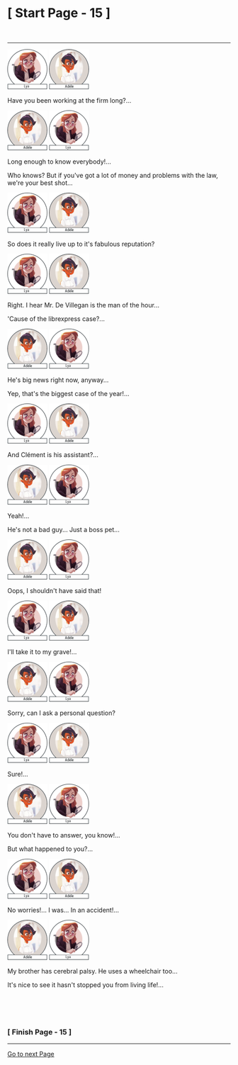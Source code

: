 #						     [ Start Page - 15 ]
<br>

---

![Lya](images/lya-01.png)  ![Adéle](images/adele-1.png) 

Have you been working at the firm long?...

![Adéle](images/adele-1.png)  ![Lya](images/lya-01.png) 

Long enough to know everybody!...

Who knows? But if you've got a lot of money and problems with the law, we're your best shot...

![Lya](images/lya-01.png)  ![Adéle](images/adele-1.png) 

So does it really live up to it's fabulous reputation?

![Lya](images/lya-01.png)  ![Adéle](images/adele-1.png) 

Right. I hear Mr. De Villegan is the man of the hour...

'Cause of the librexpress case?...

![Adéle](images/adele-1.png)  ![Lya](images/lya-01.png)

He's big news right now, anyway...

Yep, that's the biggest case of the year!...

![Lya](images/lya-01.png)  ![Adéle](images/adele-1.png) 

And Clément is his assistant?...

![Adéle](images/adele-1.png)  ![Lya](images/lya-01.png)

Yeah!...

He's not a bad guy... Just a boss pet...

![Adéle](images/adele-1.png)  ![Lya](images/lya-01.png)

Oops, I shouldn't have said that!

![Lya](images/lya-01.png)  ![Adéle](images/adele-1.png) 

I'll take it to my grave!...

![Adéle](images/adele-1.png)  ![Lya](images/lya-01.png)

Sorry, can I ask a personal question? 

![Lya](images/lya-01.png)  ![Adéle](images/adele-1.png) 

Sure!...

![Adéle](images/adele-1.png)  ![Lya](images/lya-01.png)

You don't have to answer, you know!...

But what happened to you?...

![Lya](images/lya-01.png)  ![Adéle](images/adele-1.png) 

No worries!... I was... In an accident!...

![Adéle](images/adele-1.png)  ![Lya](images/lya-01.png)

My brother has cerebral palsy. He uses a wheelchair too...

It's nice to see it hasn't stopped you from living life!...




 
   
  
 
<br>
<br>
<br>

###			             [ Finish Page - 15 ]

---

[Go to next Page](https://github.com/batistasilva/Lya-Comic-book/blob/main/Page-16.md)
